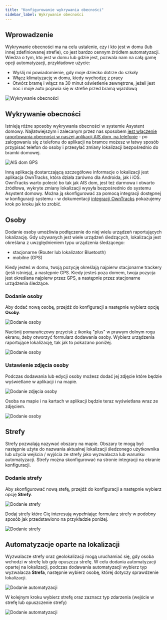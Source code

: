 ```yaml
---
title: "Konfigurowanie wykrywania obecności"
sidebar_label: Wykrywanie obecności
---
```


## Wprowadzenie

Wykrywanie obecności ma na celu ustalenie, czy i kto jest w domu (lub innej zdefiniowanej strefie), co jest bardzo cennym źródłem automatyzacji. Wiedza o tym, kto jest w domu lub gdzie jest, pozwala nam na całą gamę opcji automatyzacji, przykładowe użycie:
- Wyślij mi powiadomienie, gdy moje dziecko dotrze do szkoły
- Włącz klimatyzację w domu, kiedy wychodzę z pracy
- Otwórz bramę i włącz na 30 minut oświetlenie zewnętrzne, jeżeli jest noc i moje auto pojawia się w strefie przed bramą wjazdową

![Wykrywanie obecności](/img/en/bramka/presence_detection_14.png)

## Wykrywanie obecności

Istnieją różne sposoby wykrywania obecności w systemie Asystent domowy. Najłatwiejszym i zalecanym przez nas sposobem [jest włączenie raportowania obecności w naszej aplikacji AIS dom, na telefonie](/docs/ais_app_android_dom#dostęp-do-lokalizacji) - po zalogowaniu się z telefonu do aplikacji na bramce możesz w łatwy sposób przypisać telefon do osoby i przesyłać zmiany lokalizacji bezpośrednio do bramki domowej.

![AIS dom GPS](/img/en/bramka/presence_detection_00.png)


Inną aplikacją dostarczającą szczegółowe informacje o lokalizacji jest aplikacja OwnTracks, która działa zarówno dla Androida, jak i iOS.
OwnTracks warto polecić bo tak jak AIS dom, jest też darmowa i otwarto źródłowa, wykryte zmiany lokalizacji wysyła bezpośrednio do systemu Asystent domowy.
Można ją skonfigurować za pomocą integracji dostępnej w konfiguracji systemu - w dokumentacji [integracji OwnTracks](/docs/ais_app_owntracks) pokazujemy krok po kroku jak to zrobić.


## Osoby

Dodanie osoby umożliwia podłączenie do niej wielu urządzeń raportujących lokalizację. Gdy używanych jest wiele urządzeń śledzących, lokalizacja jest określana z uwzględnieniem typu urządzenia śledzącego:
- stacjonarne (Router lub lokalizator Bluetooth)
- mobilne (GPS)

Kiedy jesteś w domu, twoją pozycję określają najpierw stacjonarne trackery (jeśli istnieją), a następnie GPS. Kiedy jesteś poza domem, twoja pozycja jest określana najpierw przez GPS, a następnie przez stacjonarne urządzenia śledzące.


### Dodanie osoby

Aby dodać nową osobę, przejdź do konfiguracji a następnie wybierz opcję **Osoby**.

![Dodanie osoby](/img/en/bramka/presence_detection_10.png)


Naciśnij pomarańczowy przycisk z ikonką "plus" w prawym dolnym rogu ekranu, żeby otworzyć formularz dodawania osoby. Wybierz urządzenia raportujące lokalizację, tak jak to pokazano poniżej.

![Dodanie osoby](/img/en/bramka/presence_detection_9.png)


### Ustawienie zdjęcia osoby

Podczas dodawania lub edycji osoby możesz dodać jej zdjęcie które będzie wyświetlane w aplikacji i na mapie.


![Dodanie zdjęcia osoby](/img/en/bramka/presence_detection_8.png)


Osoba na mapie i na kartach w aplikacji będzie teraz wyświetlana wraz ze zdjęciem.

![Dodanie osoby](/img/en/bramka/presence_detection_11.png)


## Strefy

Strefy pozwalają nazywać obszary na mapie. Obszary te mogą być następnie użyte do nazwania aktualnej lokalizacji śledzonego użytkownika lub użycia wejścia / wyjścia ze strefy jako wyzwalacza lub warunku automatyzacji. Strefy można skonfigurować na stronie integracji na ekranie konfiguracji.

### Dodanie strefy

Aby skonfigurować nową stefę, przejdź do konfiguracji a następnie wybierz opcję **Strefy**.

![Dodanie strefy](/img/en/bramka/presence_detection_12.png)

Dodaj strefy które Cię interesują wypełniając formularz strefy w podobny sposób jak przedstawiono na przykładzie poniżej.

![Dodanie strefy](/img/en/bramka/presence_detection_13.png)




## Automatyzacje oparte na lokalizacji


Wyzwalacze strefy oraz geolokalizacji mogą uruchamiać się, gdy osoba wchodzi w strefę lub gdy opuszcza strefę. W celu dodania automatyzacji opartej na lokalizacji, podczas dodawania automatyzacji wybierz typ wyzwalacza **Strefa**, następnie wybierz osobę, której dotyczy sprawdzenie lokalizacji.

![Dodanie automatyzacji](/img/en/bramka/presence_detection_15.png)

W kolejnym kroku wybierz strefę oraz zaznacz typ zdarzenia (wejście w strefę lub opuszczenie strefy)

![Dodanie automatyzacji](/img/en/bramka/presence_detection_16.png)
